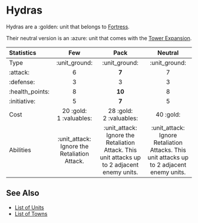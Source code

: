 # Hydras

Hydras are a :golden: unit that belongs to [Fortress](../towns/fortress.md).

Their neutral version is an :azure: unit that comes with the [Tower Expansion](../content.md).


| Statistics | Few | Pack | Neutral |
| :--- | :---: | :---: | :---: |
| Type | :unit_ground: | :unit_ground: | :unit_ground: |
| :attack: | 6 | **7** | 7 |
| :defense: | 3 | 3 | 3 |
| :health_points: | 8 | **10** | 8 |
| :initiative: | 5 | **7** | 5 |
| Cost | 20 :gold:<br>1 :valuables: | 28 :gold:<br>2 :valuables: | 40 :gold: |
| Abilities | :unit_attack: Ignore the Retaliation Attack. | :unit_attack: Ignore the Retaliation Attack. This unit attacks up to 2 adjacent enemy units. | :unit_attack: Ignore Retaliation Attacks. This unit attacks up to 2 adjacent enemy units. |


## See Also

- [List of Units](../units.md)
- [List of Towns](../towns.md)
